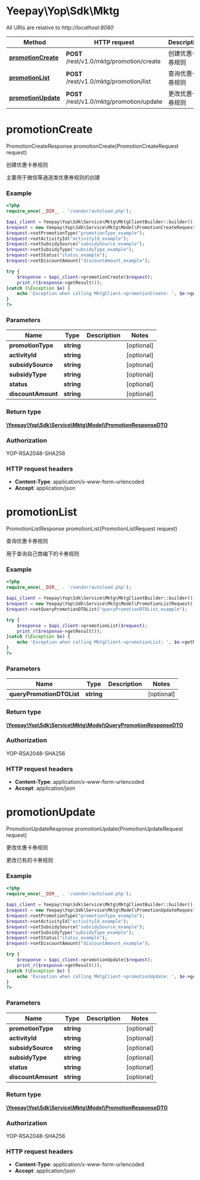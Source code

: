 # Yeepay\Yop\Sdk\Mktg

All URIs are relative to *http://localhost:8080*

Method | HTTP request | Description
------------- | ------------- | -------------
[**promotionCreate**](Mktg.md#promotionCreate) | **POST** /rest/v1.0/mktg/promotion/create | 创建优惠卡券规则
[**promotionList**](Mktg.md#promotionList) | **POST** /rest/v1.0/mktg/promotion/list | 查询优惠卡券规则
[**promotionUpdate**](Mktg.md#promotionUpdate) | **POST** /rest/v1.0/mktg/promotion/update | 更改优惠卡券规则


# **promotionCreate**
PromotionCreateResponse promotionCreate(PromotionCreateRequest request)

创建优惠卡券规则

主要用于微信等通道类优惠券规则的创建

### Example
```php
<?php
require_once(__DIR__ . '/vendor/autoload.php');

$api_client = Yeepay\Yop\Sdk\Service\Mktg\MktgClientBuilder::builder()->build();
$request = new Yeepay\Yop\Sdk\Service\Mktg\Model\PromotionCreateRequest();
$request->setPromotionType("promotionType_example");
$request->setActivityId("activityId_example");
$request->setSubsidySource("subsidySource_example");
$request->setSubsidyType("subsidyType_example");
$request->setStatus("status_example");
$request->setDiscountAmount("discountAmount_example");

try {
    $response = $api_client->promotionCreate($request);
    print_r($response->getResult());
}catch (\Exception $e) {
    echo 'Exception when calling MktgClient->promotionCreate: ', $e->getMessage(), PHP_EOL;
}
?>
```

### Parameters

Name | Type | Description  | Notes
------------- | ------------- | ------------- | -------------
 **promotionType** | **string**|  | [optional]
 **activityId** | **string**|  | [optional]
 **subsidySource** | **string**|  | [optional]
 **subsidyType** | **string**|  | [optional]
 **status** | **string**|  | [optional]
 **discountAmount** | **string**|  | [optional]

### Return type
[**\Yeepay\Yop\Sdk\Service\Mktg\Model\PromotionResponseDTO**](../Model/PromotionResponseDTO.md)
### Authorization

YOP-RSA2048-SHA256


### HTTP request headers

 - **Content-Type**: application/x-www-form-urlencoded
 - **Accept**: application/json

# **promotionList**
PromotionListResponse promotionList(PromotionListRequest request)

查询优惠卡券规则

用于查询自己商编下的卡券规则

### Example
```php
<?php
require_once(__DIR__ . '/vendor/autoload.php');

$api_client = Yeepay\Yop\Sdk\Service\Mktg\MktgClientBuilder::builder()->build();
$request = new Yeepay\Yop\Sdk\Service\Mktg\Model\PromotionListRequest();
$request->setQueryPromotionDTOList("queryPromotionDTOList_example");

try {
    $response = $api_client->promotionList($request);
    print_r($response->getResult());
}catch (\Exception $e) {
    echo 'Exception when calling MktgClient->promotionList: ', $e->getMessage(), PHP_EOL;
}
?>
```

### Parameters

Name | Type | Description  | Notes
------------- | ------------- | ------------- | -------------
 **queryPromotionDTOList** | **string**|  | [optional]

### Return type
[**\Yeepay\Yop\Sdk\Service\Mktg\Model\QueryPromotionResponseDTO**](../Model/QueryPromotionResponseDTO.md)
### Authorization

YOP-RSA2048-SHA256


### HTTP request headers

 - **Content-Type**: application/x-www-form-urlencoded
 - **Accept**: application/json

# **promotionUpdate**
PromotionUpdateResponse promotionUpdate(PromotionUpdateRequest request)

更改优惠卡券规则

更改已有的卡券规则

### Example
```php
<?php
require_once(__DIR__ . '/vendor/autoload.php');

$api_client = Yeepay\Yop\Sdk\Service\Mktg\MktgClientBuilder::builder()->build();
$request = new Yeepay\Yop\Sdk\Service\Mktg\Model\PromotionUpdateRequest();
$request->setPromotionType("promotionType_example");
$request->setActivityId("activityId_example");
$request->setSubsidySource("subsidySource_example");
$request->setSubsidyType("subsidyType_example");
$request->setStatus("status_example");
$request->setDiscountAmount("discountAmount_example");

try {
    $response = $api_client->promotionUpdate($request);
    print_r($response->getResult());
}catch (\Exception $e) {
    echo 'Exception when calling MktgClient->promotionUpdate: ', $e->getMessage(), PHP_EOL;
}
?>
```

### Parameters

Name | Type | Description  | Notes
------------- | ------------- | ------------- | -------------
 **promotionType** | **string**|  | [optional]
 **activityId** | **string**|  | [optional]
 **subsidySource** | **string**|  | [optional]
 **subsidyType** | **string**|  | [optional]
 **status** | **string**|  | [optional]
 **discountAmount** | **string**|  | [optional]

### Return type
[**\Yeepay\Yop\Sdk\Service\Mktg\Model\PromotionResponseDTO**](../Model/PromotionResponseDTO.md)
### Authorization

YOP-RSA2048-SHA256


### HTTP request headers

 - **Content-Type**: application/x-www-form-urlencoded
 - **Accept**: application/json


